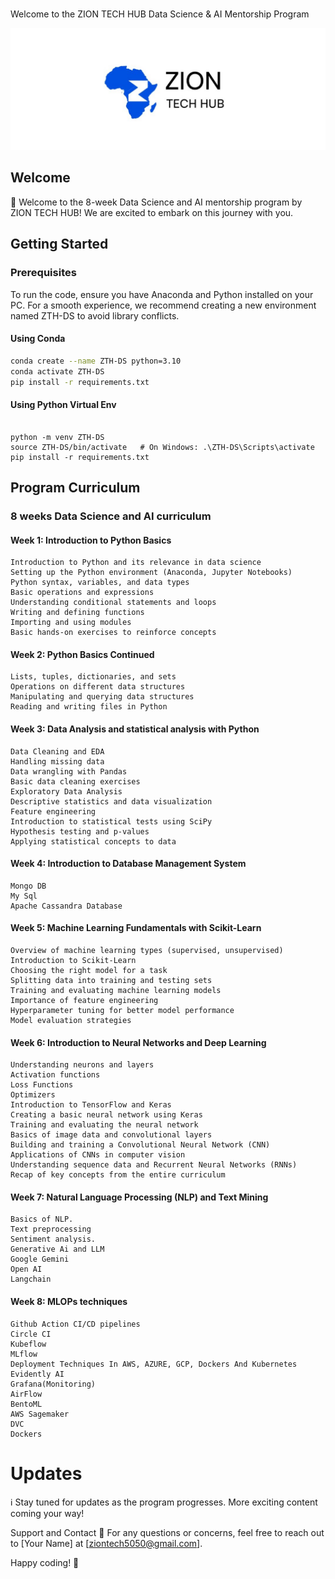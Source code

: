 #
Welcome to the ZION TECH HUB Data Science & AI Mentorship Program


![ZTH pic](<zth pic-1.jpg>)



## Welcome
🚀 Welcome to the 8-week Data Science and AI mentorship program by ZION TECH HUB! We are excited to embark on this journey with you.

## Getting Started
### Prerequisites
To run the code, ensure you have Anaconda and Python installed on your PC. For a smooth experience, we recommend creating a new environment named ZTH-DS to avoid library conflicts.

#### Using Conda
```bash
conda create --name ZTH-DS python=3.10
conda activate ZTH-DS
pip install -r requirements.txt

```

#### Using Python Virtual Env

```

python -m venv ZTH-DS
source ZTH-DS/bin/activate   # On Windows: .\ZTH-DS\Scripts\activate
pip install -r requirements.txt

```
## Program Curriculum

### 8 weeks Data Science and AI curriculum


#### Week 1: Introduction to Python Basics

    Introduction to Python and its relevance in data science
    Setting up the Python environment (Anaconda, Jupyter Notebooks)
    Python syntax, variables, and data types
    Basic operations and expressions
    Understanding conditional statements and loops
    Writing and defining functions
    Importing and using modules
    Basic hands-on exercises to reinforce concepts

#### Week 2: Python Basics Continued

    Lists, tuples, dictionaries, and sets
    Operations on different data structures
    Manipulating and querying data structures
    Reading and writing files in Python

#### Week 3: Data Analysis and statistical analysis with Python

    Data Cleaning and EDA
    Handling missing data
    Data wrangling with Pandas
    Basic data cleaning exercises
    Exploratory Data Analysis
    Descriptive statistics and data visualization
    Feature engineering 
    Introduction to statistical tests using SciPy
    Hypothesis testing and p-values
    Applying statistical concepts to data


#### Week 4: Introduction to Database Management System

    Mongo DB
    My Sql
    Apache Cassandra Database


#### Week 5: Machine Learning Fundamentals with Scikit-Learn

    Overview of machine learning types (supervised, unsupervised)
    Introduction to Scikit-Learn
    Choosing the right model for a task
    Splitting data into training and testing sets
    Training and evaluating machine learning models
    Importance of feature engineering
    Hyperparameter tuning for better model performance
    Model evaluation strategies


#### Week 6: Introduction to Neural Networks and Deep Learning

    Understanding neurons and layers
    Activation functions
    Loss Functions
    Optimizers
    Introduction to TensorFlow and Keras
    Creating a basic neural network using Keras
    Training and evaluating the neural network
    Basics of image data and convolutional layers
    Building and training a Convolutional Neural Network (CNN)
    Applications of CNNs in computer vision
    Understanding sequence data and Recurrent Neural Networks (RNNs)
    Recap of key concepts from the entire curriculum


#### Week 7: Natural Language Processing (NLP) and Text Mining

    Basics of NLP.
    Text preprocessing 
    Sentiment analysis.
    Generative Ai and LLM
    Google Gemini
    Open AI
    Langchain


#### Week 8: MLOPs techniques

    Github Action CI/CD pipelines
    Circle CI
    Kubeflow
    MLflow
    Deployment Techniques In AWS, AZURE, GCP, Dockers And Kubernetes
    Evidently AI
    Grafana(Monitoring)
    AirFlow
    BentoML
    AWS Sagemaker 
    DVC 
    Dockers


# Updates

ℹ️ Stay tuned for updates as the program progresses. More exciting content coming your way!

Support and Contact
📧 For any questions or concerns, feel free to reach out to [Your Name] at [ziontech5050@gmail.com].

Happy coding! 🎉
